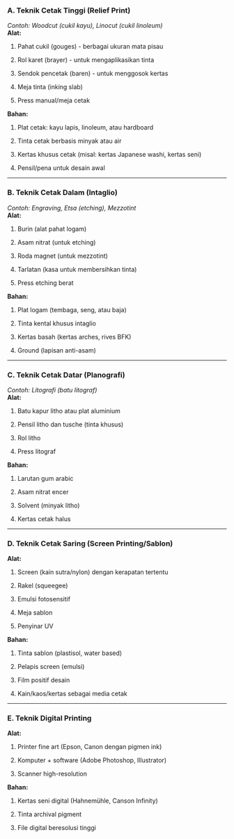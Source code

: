 ### **A. Teknik Cetak Tinggi (Relief Print)**

_Contoh: Woodcut (cukil kayu), Linocut (cukil linoleum)_  
**Alat:**

1. Pahat cukil (gouges) - berbagai ukuran mata pisau
    
2. Rol karet (brayer) - untuk mengaplikasikan tinta
    
3. Sendok pencetak (baren) - untuk menggosok kertas
    
4. Meja tinta (inking slab)
    
5. Press manual/meja cetak
    

**Bahan:**

1. Plat cetak: kayu lapis, linoleum, atau hardboard
    
2. Tinta cetak berbasis minyak atau air
    
3. Kertas khusus cetak (misal: kertas Japanese washi, kertas seni)
    
4. Pensil/pena untuk desain awal
    

---

### **B. Teknik Cetak Dalam (Intaglio)**

_Contoh: Engraving, Etsa (etching), Mezzotint_  
**Alat:**

1. Burin (alat pahat logam)
    
2. Asam nitrat (untuk etching)
    
3. Roda magnet (untuk mezzotint)
    
4. Tarlatan (kasa untuk membersihkan tinta)
    
5. Press etching berat
    

**Bahan:**

1. Plat logam (tembaga, seng, atau baja)
    
2. Tinta kental khusus intaglio
    
3. Kertas basah (kertas arches, rives BFK)
    
4. Ground (lapisan anti-asam)
    

---

### **C. Teknik Cetak Datar (Planografi)**

_Contoh: Litografi (batu litograf)_  
**Alat:**

1. Batu kapur litho atau plat aluminium
    
2. Pensil litho dan tusche (tinta khusus)
    
3. Rol litho
    
4. Press litograf
    

**Bahan:**

1. Larutan gum arabic
    
2. Asam nitrat encer
    
3. Solvent (minyak litho)
    
4. Kertas cetak halus
    

---

### **D. Teknik Cetak Saring (Screen Printing/Sablon)**

**Alat:**

1. Screen (kain sutra/nylon) dengan kerapatan tertentu
    
2. Rakel (squeegee)
    
3. Emulsi fotosensitif
    
4. Meja sablon
    
5. Penyinar UV
    

**Bahan:**

1. Tinta sablon (plastisol, water based)
    
2. Pelapis screen (emulsi)
    
3. Film positif desain
    
4. Kain/kaos/kertas sebagai media cetak
    

---

### **E. Teknik Digital Printing**

**Alat:**

1. Printer fine art (Epson, Canon dengan pigmen ink)
    
2. Komputer + software (Adobe Photoshop, Illustrator)
    
3. Scanner high-resolution
    

**Bahan:**

1. Kertas seni digital (Hahnemühle, Canson Infinity)
    
2. Tinta archival pigment
    
3. File digital beresolusi tinggi
